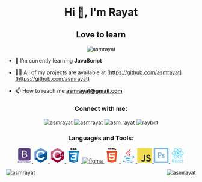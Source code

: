 <h1 align="center">Hi 👋, I'm Rayat</h1>
<h2 align="center">Love to learn</h2>

<p align="center"> <img src="https://komarev.com/ghpvc/?username=asmrayat&label=Profile%20views&color=0e75b6&style=flat" alt="asmrayat" /> </p>

- 🌱 I’m currently learning **JavaScript**

- 👨‍💻 All of my projects are available at [https://github.com/asmrayat](https://github.com/asmrayat)

- 📫 How to reach me **asmrayat@gmail.com**

<h3 align="center">Connect with me:</h3>
<p align="center">
<a href="https://linkedin.com/in/asmrayat" target="blank"><img align="center" src="https://raw.githubusercontent.com/rahuldkjain/github-profile-readme-generator/master/src/images/icons/Social/linked-in-alt.svg" alt="asmrayat" height="30" width="40" /></a>
<a href="https://fb.com/asmrayat" target="blank"><img align="center" src="https://raw.githubusercontent.com/rahuldkjain/github-profile-readme-generator/master/src/images/icons/Social/facebook.svg" alt="asmrayat" height="30" width="40" /></a>
<a href="https://instagram.com/asm.rayat" target="blank"><img align="center" src="https://raw.githubusercontent.com/rahuldkjain/github-profile-readme-generator/master/src/images/icons/Social/instagram.svg" alt="asm.rayat" height="30" width="40" /></a>
<a href="https://codeforces.com/profile/raybot" target="blank"><img align="center" src="https://cdn.jsdelivr.net/npm/simple-icons@3.0.1/icons/codeforces.svg" alt="raybot" height="30" width="40" /></a>
</p>

<h3 align="center">Languages and Tools:</h3>
<p align="center"> <a href="https://getbootstrap.com" target="_blank"> <img src="https://raw.githubusercontent.com/devicons/devicon/master/icons/bootstrap/bootstrap-plain-wordmark.svg" alt="bootstrap" width="40" height="40"/> </a> <a href="https://www.cprogramming.com/" target="_blank"> <img src="https://raw.githubusercontent.com/devicons/devicon/master/icons/c/c-original.svg" alt="c" width="40" height="40"/> </a> <a href="https://www.w3schools.com/cpp/" target="_blank"> <img src="https://raw.githubusercontent.com/devicons/devicon/master/icons/cplusplus/cplusplus-original.svg" alt="cplusplus" width="40" height="40"/> </a> <a href="https://www.w3schools.com/css/" target="_blank"> <img src="https://raw.githubusercontent.com/devicons/devicon/master/icons/css3/css3-original-wordmark.svg" alt="css3" width="40" height="40"/> </a> <a href="https://www.figma.com/" target="_blank"> <img src="https://www.vectorlogo.zone/logos/figma/figma-icon.svg" alt="figma" width="40" height="40"/> </a> <a href="https://www.w3.org/html/" target="_blank"> <img src="https://raw.githubusercontent.com/devicons/devicon/master/icons/html5/html5-original-wordmark.svg" alt="html5" width="40" height="40"/> </a> <a href="https://www.java.com" target="_blank"> <img src="https://raw.githubusercontent.com/devicons/devicon/master/icons/java/java-original.svg" alt="java" width="40" height="40"/> </a> <a href="https://developer.mozilla.org/en-US/docs/Web/JavaScript" target="_blank"> <img src="https://raw.githubusercontent.com/devicons/devicon/master/icons/javascript/javascript-original.svg" alt="javascript" width="40" height="40"/> </a> <a href="https://www.photoshop.com/en" target="_blank"> <img src="https://raw.githubusercontent.com/devicons/devicon/master/icons/photoshop/photoshop-line.svg" alt="photoshop" width="40" height="40"/> </a> <a href="https://reactjs.org/" target="_blank"> <img src="https://raw.githubusercontent.com/devicons/devicon/master/icons/react/react-original-wordmark.svg" alt="react" width="40" height="40"/> </a> </p>

<p><img align="left" src="https://github-readme-stats.vercel.app/api/top-langs?username=asmrayat&show_icons=true&locale=en&layout=compact" alt="asmrayat" /></p>

<p><img align="right" src="https://github-readme-stats.vercel.app/api?username=asmrayat&show_icons=true&locale=en" alt="asmrayat" /></p>


